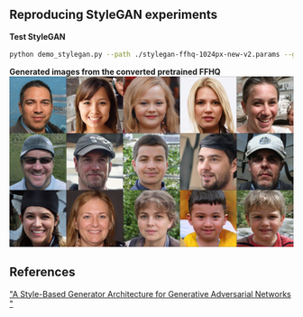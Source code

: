 ## Reproducing StyleGAN experiments

**Test StyleGAN**

```bash
python demo_stylegan.py --path ./stylegan-ffhq-1024px-new-v2.params --gpu_id -1
```

**Generated images from the converted pretrained FFHQ**
![images](sample.jpg "Generated images from the converted pretrained FFHQ")

## References
["A Style-Based Generator Architecture for Generative Adversarial Networks
"](https://arxiv.org/abs/1812.04948)